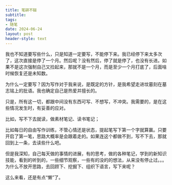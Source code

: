 ```yaml
---
title: 笔耕不辍
subtitle: 
tags: 
- 随笔
date: 2024-06-24
layout: post
header-style: text
---
```


我也不知道要写些什么，只是知道一定要写，不能停下来。我已经停下来太多次了，这次直接是停了一个月。然后呢？没有然后，停了就是停了，也没有长进。如果不是这次强制自己又捡起来，那就不是一个月，而是至少一个月打底了，后面啥时候恢复还是未知数。

为什么一定要写？因为写作对于我来说，是既定的方针，是我希望走进坟墓刻在墓志铭上的批语。我也确定自己是热爱并擅长的。

只是，所有这一切，都跟中间没有东西可写、不想写，不冲突。我需要的，是在这些情况发生时，有妥善的应对。

比如，写不下去就读，做素材笔记、读书笔记；

比如每日的自由写作训练，不管心情还是状态，提起笔写下第一个字就算赢。只要开启了第一笔，思路大概率是会跟着走的。如果连这个都做不到，写不下去，那就回到上一条，去读些什么吧。

但是我深知，自己每天做的事情的进展，有的思考，做的各种笔记，学到的新知识技能，看到的听到的，一些细节观察，一些有的没的的想法，从来没有停止过。。。为什么不放开思路，去回顾下、挖掘下、组织下语言，写下来呢？

这么来看，还是有点“懒”了。